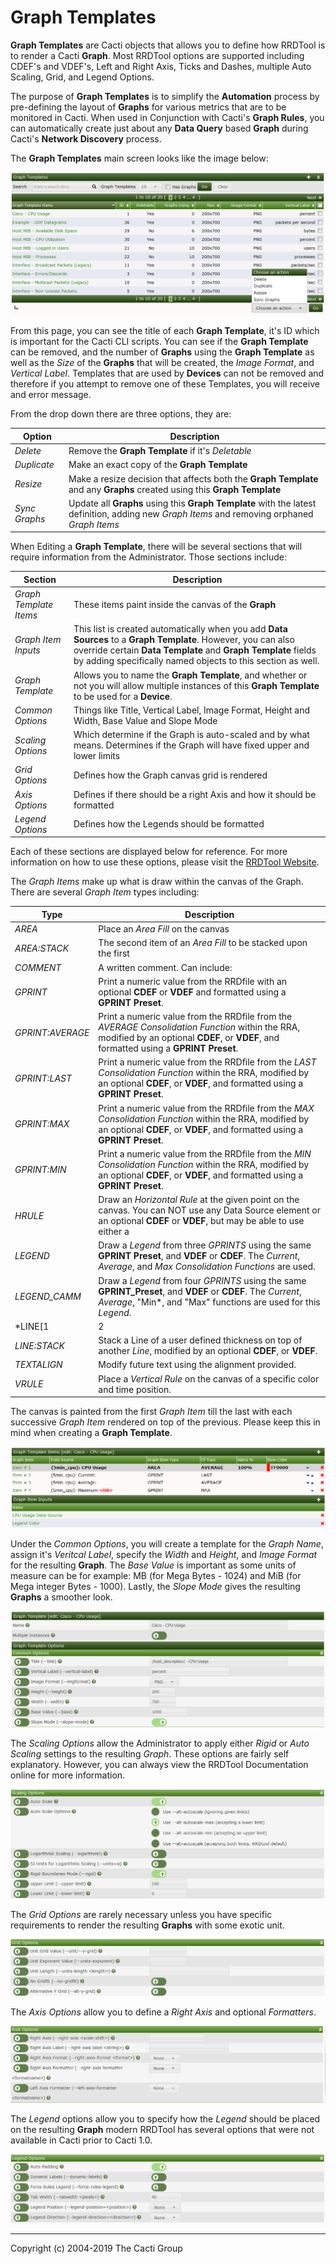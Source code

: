 # Graph Templates

**Graph Templates** are Cacti objects that allows you to define how RRDTool is
to render a Cacti **Graph**.  Most RRDTool options are supported including
CDEF's and VDEF's, Left and Right Axis, Ticks and Dashes, multiple Auto Scaling,
Grid, and Legend Options.

The purpose of **Graph Templates** is to simplify the **Automation** process by
pre-defining the layout of **Graphs** for various metrics that are to be
monitored in Cacti.  When used in Conjunction with Cacti's **Graph Rules**, you
can automatically create just about any **Data Query** based **Graph** during
Cacti's **Network Discovery** process.

The **Graph Templates** main screen looks like the image below:

![Device Templates Page](images/graph-templates1.png)

From this page, you can see the title of each **Graph Template**, it's ID which
is important for the Cacti CLI scripts.  You can see if the **Graph Template**
can be removed, and the number of **Graphs** using the **Graph Template** as
well as the *Size* of the **Graphs** that will be created, the *Image Format*,
and *Vertical Label*.  Templates that are used by **Devices** can not be removed
and therefore if you attempt to remove one of these Templates, you will receive
and error message.

From the drop down there are three options, they are:

Option | Description
--- | ---
*Delete* | Remove the **Graph Template** if it's *Deletable*
*Duplicate* | Make an exact copy of the **Graph Template**
*Resize* | Make a resize decision that affects both the **Graph Template** and any **Graphs** created using this **Graph Template**
*Sync Graphs* | Update all **Graphs** using this **Graph Template** with the latest definition, adding new *Graph Items* and removing orphaned *Graph Items*

When Editing a **Graph Template**, there will be several sections that will
require information from the Administrator.  Those sections include:

Section | Description
--- | ---
*Graph Template Items* | These items paint inside the canvas of the **Graph**
*Graph Item Inputs* | This list is created automatically when you add **Data Sources** to a **Graph Template**.  However, you can also override certain **Data Template** and **Graph Template** fields by adding specifically named objects to this section as well.
*Graph Template* | Allows you to name the **Graph Template**, and whether or not you will allow multiple instances of this **Graph Template** to be used for a **Device**.
*Common Options* | Things like Title, Vertical Label, Image Format, Height and Width, Base Value and Slope Mode
*Scaling Options* | Which determine if the Graph is auto-scaled and by what means.  Determines if the Graph will have fixed upper and lower limits
*Grid Options* | Defines how the Graph canvas grid is rendered
*Axis Options* | Defines if there should be a right Axis and how it should be formatted
*Legend Options* | Defines how the Legends should be formatted

Each of these sections are displayed below for reference.  For more information
on how to use these options, please visit the [RRDTool
Website](http://RRDTool.org).

The *Graph Items* make up what is draw within the canvas of the Graph.  There
are several *Graph Item* types including:

Type | Description
--- | ---
*AREA* | Place an *Area Fill* on the canvas
*AREA:STACK* | The second item of an *Area Fill* to be stacked upon the first
*COMMENT* | A written comment.  Can include: |host_*|, |query_*|, |input_*| *Replacement Variables*
*GPRINT* | Print a numeric value from the RRDfile with an optional **CDEF** or **VDEF** and formatted using a **GPRINT Preset**.
*GPRINT:AVERAGE* | Print a numeric value from the RRDfile from the *AVERAGE* *Consolidation Function* within the RRA, modified by an optional **CDEF**, or **VDEF**, and formatted using a **GPRINT Preset**.
*GPRINT:LAST* | Print a numeric value from the RRDfile from the *LAST* *Consolidation Function* within the RRA, modified by an optional **CDEF**, or **VDEF**, and formatted using a **GPRINT Preset**.
*GPRINT:MAX* | Print a numeric value from the RRDfile from the *MAX* *Consolidation Function* within the RRA, modified by an optional **CDEF**, or **VDEF**, and formatted using a **GPRINT Preset**.
*GPRINT:MIN* | Print a numeric value from the RRDfile from the *MIN* *Consolidation Function* within the RRA, modified by an optional **CDEF**, or **VDEF**, and formatted using a **GPRINT Preset**.
*HRULE* | Draw an *Horizontal Rule* at the given point on the canvas.  You can NOT use any Data Source element or an optional **CDEF** or **VDEF**, but may be able to use either a |query_*|, or |input_*| *Replacement Variable*.
*LEGEND* | Draw a *Legend* from three *GPRINTS* using the same **GPRINT Preset**, and **VDEF** or **CDEF**.  The *Current*, *Average*, and *Max* *Consolidation Functions* are used.
*LEGEND_CAMM* | Draw a *Legend* from four *GPRINTS* using the same **GPRINT_Preset**, and **VDEF** or **CDEF**.  The *Current*, *Average*, "Min*, and "Max" functions are used for this *Legend*.
*LINE[1|2|3]* | Draw a 1, 2, 3 or used defined thickness pixel *Line* from the RRDfile onto the canvas, modified by an optional **CDEF**, or **VDEF**.
*LINE:STACK* | Stack a Line of a user defined thickness on top of another *Line*, modified by an optional **CDEF**, or **VDEF**.
*TEXTALIGN* | Modify future text using the alignment provided.
*VRULE* | Place a *Vertical Rule* on the canvas of a specific color and time position.

The canvas is painted from the first *Graph Item* till the last with each
successive *Graph Item* rendered on top of the previous.  Please keep this in
mind when creating a **Graph Template**.

![Graph Items and Item Inputs](images/graph-templates-edit1.png)

Under the *Common Options*, you will create a template for the *Graph Name*,
assign it's *Veritcal Label*, specify the *Width* and *Height*, and *Image
Format* for the resulting **Graph**.  The *Base Value* is important as some
units of measure can be for example: MB (for Mega Bytes - 1024) and MiB (for
Mega integer Bytes - 1000).  Lastly, the *Slope Mode* gives the resulting
**Graphs** a smoother look.

![Graph Name and Common Options](images/graph-templates-edit2.png)

The *Scaling Options* allow the Administrator to apply either *Rigid* or *Auto
Scaling* settings to the resulting *Graph*.  These options are fairly self
explanatory.  However, you can always view the RRDTool Documentation online for
more information.

![Scaling Options](images/graph-templates-edit3.png)

The *Grid Options* are rarely necessary unless you have specific requirements to
render the resulting **Graphs** with some exotic unit.

![Grid Options](images/graph-templates-edit4.png)

The *Axis Options* allow you to define a *Right Axis* and optional *Formatters*.

![Axis Options](images/graph-templates-edit5.png)

The *Legend* options allow you to specify how the *Legend* should be placed on
the resulting **Graph** modern RRDTool has several options that were not
available in Cacti prior to Cacti 1.0.

![Legend Options](images/graph-templates-edit6.png)

---
Copyright (c) 2004-2019 The Cacti Group
